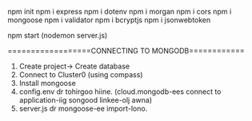 npm init
npm i express
npm i dotenv
npm i morgan
npm i cors
npm i mongoose
npm i validator
npm i bcryptjs
npm i jsonwebtoken

npm start (nodemon server.js)

==================CONNECTING TO MONGODB============

1. Create project-> Create database
2. Connect to Cluster0 (using compass)
3. Install mongoose
4. config.env dr tohirgoo hiine. (cloud.mongodb-ees connect to application-iig songood linkee-olj awna)
5. server.js dr mongoose-ee import-lono.
